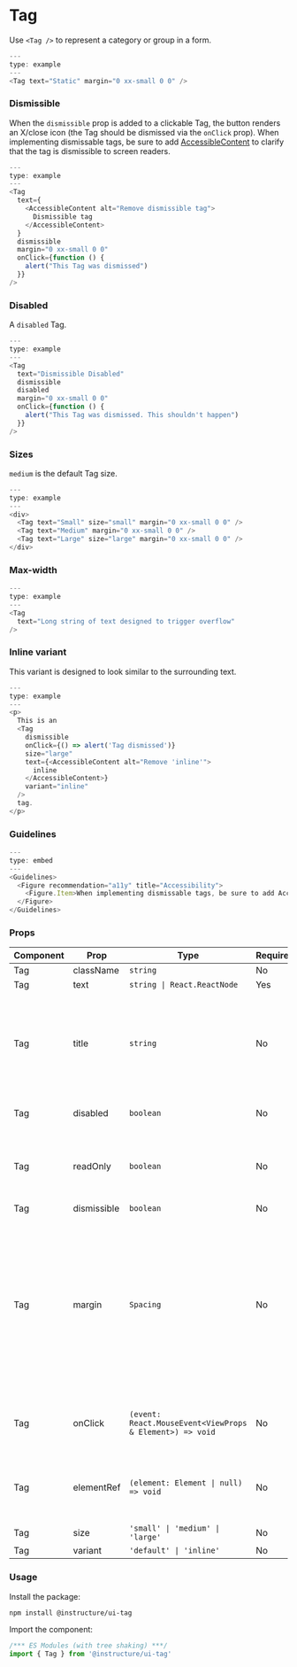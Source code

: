 # Tag


Use `<Tag />` to represent a category or group in a form.

```js
---
type: example
---
<Tag text="Static" margin="0 xx-small 0 0" />
```

### Dismissible

When the `dismissible` prop is added to a clickable Tag, the button
renders an X/close icon (the Tag should be dismissed via the `onClick`
prop). When implementing dismissable tags, be sure to add [AccessibleContent](#AccessibleContent) to clarify that the tag is dismissible to screen readers.

```js
---
type: example
---
<Tag
  text={
    <AccessibleContent alt="Remove dismissible tag">
      Dismissible tag
    </AccessibleContent>
  }
  dismissible
  margin="0 xx-small 0 0"
  onClick={function () {
    alert("This Tag was dismissed")
  }}
/>
```

### Disabled

A `disabled` Tag.

```js
---
type: example
---
<Tag
  text="Dismissible Disabled"
  dismissible
  disabled
  margin="0 xx-small 0 0"
  onClick={function () {
    alert("This Tag was dismissed. This shouldn't happen")
  }}
/>
```

### Sizes

`medium` is the default Tag size.

```js
---
type: example
---
<div>
  <Tag text="Small" size="small" margin="0 xx-small 0 0" />
  <Tag text="Medium" margin="0 xx-small 0 0" />
  <Tag text="Large" size="large" margin="0 xx-small 0 0" />
</div>
```

### Max-width

```js
---
type: example
---
<Tag
  text="Long string of text designed to trigger overflow"
/>
```

### Inline variant

This variant is designed to look similar to the surrounding text.

```js
---
type: example
---
<p>
  This is an
  <Tag
    dismissible
    onClick={() => alert('Tag dismissed')}
    size="large"
    text={<AccessibleContent alt="Remove 'inline'">
      inline
    </AccessibleContent>}
    variant="inline"
  />
  tag.
</p>
```

### Guidelines

```js
---
type: embed
---
<Guidelines>
  <Figure recommendation="a11y" title="Accessibility">
    <Figure.Item>When implementing dismissable tags, be sure to add AccessibleContent to clarify that the tag is dismissible to screen readers</Figure.Item>
  </Figure>
</Guidelines>
```


### Props

| Component | Prop | Type | Required | Default | Description |
|-----------|------|------|----------|---------|-------------|
| Tag | className | `string` | No | - |  |
| Tag | text | `string \| React.ReactNode` | Yes | - |  |
| Tag | title | `string` | No | - | @deprecated since version 10 Use of the title attribute is highly problematic due to accessibility concerns |
| Tag | disabled | `boolean` | No | `false` | Whether or not to disable the tag |
| Tag | readOnly | `boolean` | No | `false` | Works just like disabled but keeps the same styles as if it were active |
| Tag | dismissible | `boolean` | No | `false` |  |
| Tag | margin | `Spacing` | No | - | Valid values are `0`, `none`, `auto`, `xxxx-small`, `xx-small`, `x-small`, `small`, `medium`, `large`, `x-large`, `xx-large`. Apply these values via familiar CSS-like shorthand. For example: `margin="small auto large"`. |
| Tag | onClick | `(event: React.MouseEvent<ViewProps & Element>) => void` | No | - | If you add an onClick prop, Tag renders as a clickable button |
| Tag | elementRef | `(element: Element \| null) => void` | No | - | Provides a reference to the underlying html root element |
| Tag | size | `'small' \| 'medium' \| 'large'` | No | `'medium'` |  |
| Tag | variant | `'default' \| 'inline'` | No | `'default'` |  |

### Usage

Install the package:

```shell
npm install @instructure/ui-tag
```

Import the component:

```javascript
/*** ES Modules (with tree shaking) ***/
import { Tag } from '@instructure/ui-tag'
```

